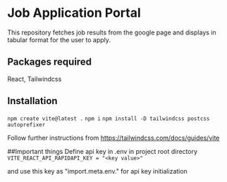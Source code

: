 # Job Application Portal
This repository fetches job results from the google page and displays in tabular format for the user to apply.

## Packages required
React, Tailwindcss

## Installation
`npm create vite@latest .`
`npm i`
`npm install -D tailwindcss postcss autoprefixer`

Follow further instructions from https://tailwindcss.com/docs/guides/vite

##Important things
Define api key in .env in project root directory 
`VITE_REACT_API_RAPIDAPI_KEY = "<key value>"`

and use this key as "import.meta.env.<keyname>" for api key initialization